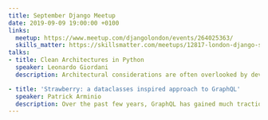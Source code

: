 ```yaml
---
title: September Django Meetup
date: 2019-09-09 19:00:00 +0100
links:
  meetup: https://www.meetup.com/djangolondon/events/264025363/
  skills_matter: https://skillsmatter.com/meetups/12817-london-django-september
talks:
- title: Clean Architectures in Python
  speaker: Leonardo Giordani
  description: Architectural considerations are often overlooked by developers or completely delegated to a framework. We should start once again discussing how applications are structured, how components are connected and how to lower coupling between different parts of a system, to avoid creating software that cannot easily be maintained or changed. The “clean architecture” model predates Robert Martin, who recently brought it back to the attention of the community, and is a way of structuring applications that leverages layers separation and internal APIs to achieve a very tidy, fully-tested, and loosely coupled system. The talk introduces the main ideas of the architecture, showing how the layers can be implemented in Python

- title: 'Strawberry: a dataclasses inspired approach to GraphQL'
  speaker: Patrick Arminio
  description: Over the past few years, GraphQL has gained much traction, especially in the JavaScript world. Python is getting on board this trend with new interesting libraries. In this talk, we will see how Strawberry makes uses of dataclasses and type hints to easily create GraphQL APIs.<br>There’s going to be a recap of the current GraphQL libraries available for Python, what are pro and cons and which one is the best for Django. Then there’s going to be a deep dive of Strawberry, a new GraphQL library that makes uses of dataclasses and type hints.
---
```


